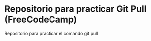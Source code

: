# Repositorio para practicar Git Pull (FreeCodeCamp)
Repositorio para practicar el comando git pull
